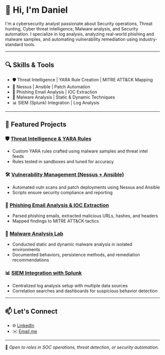 # 👋 Hi, I'm Daniel

I'm a cybersecurity analyst passionate about Security operations, Threat hunting, Cyber threat intelligence, Malware analysis, and Security automation. I specialize in log analysis, analyzing real-world phishing and malware samples, and automating vulnerability remediation using industry-standard tools.

---

## 🔍 Skills & Tools

- 🛡️ Threat Intelligence | YARA Rule Creation | MITRE ATT&CK Mapping  
- 🔧 Nessus | Ansible | Patch Automation  
- 📩 Phishing Email Analysis | IOC Extraction  
- 🧬 Malware Analysis | Static & Dynamic Techniques  
- 📊 SIEM (Splunk) Integration | Log Analysis  

---

## 🚀 Featured Projects

### 🛡️ [Threat Intelligence & YARA Rules](https://github.com/Deeoojo/Threat-Intelligence-and-Yara-Rule-Creation/blob/main/README.md)
- Custom YARA rules crafted using malware samples and threat intel feeds
- Rules tested in sandboxes and tuned for accuracy

### 🛠️ [Vulnerability Management (Nessus + Ansible)](https://github.com/Deeoojo/Vulnerability-Management-Nessus-Ansible-/blob/main/README.md)
- Automated vuln scans and patch deployments using Nessus and Ansible
- Scripts ensure security compliance and reporting

### 📨 [Phishing Email Analysis & IOC Extraction](https://github.com/Deeoojo/Phishing-Email-Analysis-IOC-Extraction/blob/main/README.md)
- Parsed phishing emails, extracted malicious URLs, hashes, and headers
- Mapped findings to MITRE ATT&CK tactics

### 🧬 [Malware Analysis Lab](https://github.com/deeoojo/malware-lab)
- Conducted static and dynamic malware analysis in isolated environments
- Documented behaviors, persistence methods, and remediation recommendations

### 📊 [SIEM Integration with Splunk](https://github.com/deeoojo/splunk-integration)
- Centralized log analysis setup with multiple data sources
- Correlation searches and dashboards for suspicious behavior detection

---

## 📫 Let's Connect

- 🌐 [LinkedIn](https://www.linkedin.com/in/daniel-omotayo-ojo-66b8102a6/)
- ✉️ [Email me](mailto:danielomotayoojo@gmail.com)

---

📌 *Open to roles in SOC operations, threat detection, or security automation.*
